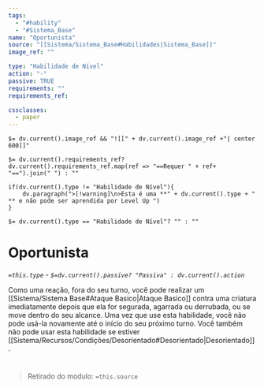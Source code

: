 ```yaml
---
tags:
  - "#hability"
  - "#Sistema_Base"
name: "Oportunista"
source: "[[Sistema/Sistema_Base#Habilidades|Sistema_Base]]"
image_ref: ""

type: "Habilidade de Nível"
action: "-"
passive: TRUE
requirements: ""
requirements_ref:  

cssclasses:
  - paper
---
```

`$= dv.current().image_ref && "![[" + dv.current().image_ref +"| center 600]]"`


`$= dv.current().requirements_ref? dv.current().requirements_ref.map(ref => "==Requer " + ref+ "==").join(" ") : ""`

```dataviewjs
if(dv.current().type != "Habilidade de Nível"){
	dv.paragraph(">[!warning]\n>Esta é uma **" + dv.current().type + " ** e não pode ser aprendida por Level Up ")
}
```


`$= dv.current().type == "Habilidade de Nível"? "" : ""`
# Oportunista
*`=this.type` - `$=dv.current().passive? "Passiva" : dv.current().action`*

Como uma reação, fora do seu turno, você pode realizar um [[Sistema/Sistema Base#Ataque Basico|Ataque Basico]] contra uma criatura imediatamente depois que ela for segurada, agarrada ou derrubada, ou se move dentro do seu alcance. Uma vez que use esta habilidade, você não pode usá-la novamente até o início do seu próximo turno. Você também não pode usar esta habilidade se estiver [[Sistema/Recursos/Condições/Desorientado#Desorientado|Desorientado]].


#
> Retirado do modulo: `=this.source`